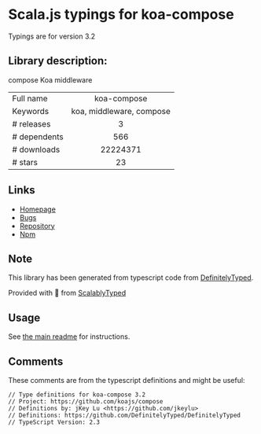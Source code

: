 
# Scala.js typings for koa-compose

Typings are for version 3.2

## Library description:
compose Koa middleware

|                    |                 |
| ------------------ | :-------------: |
| Full name          | koa-compose |
| Keywords           | koa, middleware, compose |
| # releases         | 3 |
| # dependents       | 566 |
| # downloads        | 22224371 |
| # stars            | 23 |

## Links
- [Homepage](https://github.com/koajs/compose#readme)
- [Bugs](https://github.com/koajs/compose/issues)
- [Repository](https://github.com/koajs/compose)
- [Npm](https://www.npmjs.com/package/koa-compose)
    


## Note
This library has been generated from typescript code from [DefinitelyTyped](https://definitelytyped.org).

Provided with :purple_heart: from [ScalablyTyped](https://github.com/oyvindberg/ScalablyTyped)

## Usage
See [the main readme](../../readme.md) for instructions.

## Comments

These comments are from the typescript definitions and might be useful:
```
// Type definitions for koa-compose 3.2
// Project: https://github.com/koajs/compose
// Definitions by: jKey Lu <https://github.com/jkeylu>
// Definitions: https://github.com/DefinitelyTyped/DefinitelyTyped
// TypeScript Version: 2.3

```

